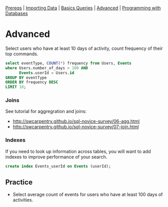 [Prereqs](Prereqs.md#installing-mysql) | [Importing Data](Import.md#import) | [Basics Queries](BasicQueries.md#basic) |  [Advanced](Advanced.md#advanced) | [Programming with Databases](Programming.md#programming)

# Advanced

Select users who have at least 10 days of activity, count frequency of their top commands.

```sql
select eventType, COUNT(*) frequency from Users, Events 
where Users.number_of_days > 100 AND
      Events.userId = Users.id
GROUP BY eventType
ORDER BY frequency DESC
LIMIT 10;
```

### Joins 

See tutorial for aggregration and joins:

* http://swcarpentry.github.io/sql-novice-survey/06-agg.html
* http://swcarpentry.github.io/sql-novice-survey/07-join.html

### Indexes

If you need to look up information across tables, you will want to add indexes to improve performance of your search.

```sql
create index Events_userId on Events (userId);
```

## Practice

* Select average count of events for users who have at least 100 days of activities.